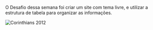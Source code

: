 O Desafio dessa semana foi criar um site com tema livre, e utilizar a estrutura de tabela para organizar as informações.


![Corinthians 2012](https://github.com/gustaavoosantos/Desafio-11-e-12/assets/163207767/b246c0f4-0d6d-45cb-9d38-14707e1aaae9)
